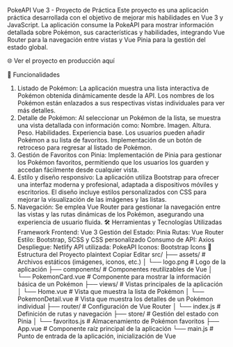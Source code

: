 PokeAPI Vue 3 - Proyecto de Práctica
Este proyecto es una aplicación práctica desarrollada con el objetivo de mejorar mis habilidades en Vue 3 y JavaScript. La aplicación consume la PokeAPI para mostrar información detallada sobre Pokémon, sus características y habilidades, integrando Vue Router para la navegación entre vistas y Vue Pinia para la gestión del estado global.

🌐 Ver el proyecto en producción aquí

🚀 Funcionalidades
1. Listado de Pokémon:
La aplicación muestra una lista interactiva de Pokémon obtenida dinámicamente desde la API.
Los nombres de los Pokémon están enlazados a sus respectivas vistas individuales para ver más detalles.
2. Detalle de Pokémon:
Al seleccionar un Pokémon de la lista, se muestra una vista detallada con información como:
Nombre.
Imagen.
Altura.
Peso.
Habilidades.
Experiencia base.
Los usuarios pueden añadir Pokémon a su lista de favoritos.
Implementación de un botón de retroceso para regresar al listado de Pokémon.
3. Gestión de Favoritos con Pinia:
Implementación de Pinia para gestionar los Pokémon favoritos, permitiendo que los usuarios los guarden y accedan fácilmente desde cualquier vista.
4. Estilo y diseño responsivo:
La aplicación utiliza Bootstrap para ofrecer una interfaz moderna y profesional, adaptada a dispositivos móviles y escritorios.
El diseño incluye estilos personalizados con CSS para mejorar la visualización de las imágenes y las listas.
5. Navegación:
Se emplea Vue Router para gestionar la navegación entre las vistas y las rutas dinámicas de los Pokémon, asegurando una experiencia de usuario fluida.
🛠️ Herramientas y Tecnologías Utilizadas
Framework Frontend: Vue 3
Gestión del Estado: Pinia
Rutas: Vue Router
Estilo: Bootstrap, SCSS y CSS personalizado
Consumo de API: Axios
Despliegue: Netlify
API utilizada: PokeAPI
Iconos: Bootstrap Icons
📂 Estructura del Proyecto
plaintext
Copiar
Editar
src/
├── assets/                # Archivos estáticos (imágenes, iconos, etc.)
│   └── logo.png           # Logo de la aplicación
├── components/            # Componentes reutilizables de Vue
│   └── PokemonCard.vue    # Componente para mostrar la información básica de un Pokémon
├── views/                 # Vistas principales de la aplicación
│   └── Home.vue           # Vista que muestra la lista de Pokémon
│   └── PokemonDetail.vue # Vista que muestra los detalles de un Pokémon individual
├── router/                # Configuración de Vue Router
│   └── index.js           # Definición de rutas y navegación
├── store/                 # Gestión del estado con Pinia
│   └── favoritos.js       # Almacenamiento de Pokémon favoritos
├── App.vue                # Componente raíz principal de la aplicación
└── main.js                # Punto de entrada de la aplicación, inicialización de Vue
